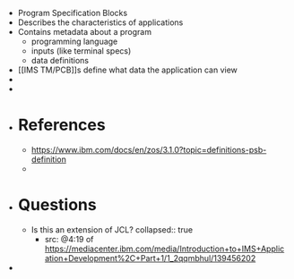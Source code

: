 - Program Specification Blocks
- Describes the characteristics of applications
- Contains metadata about a program
	- programming language
	- inputs (like terminal specs)
	- data definitions
- [[IMS TM/PCB]]s define what data the application can view
-
-
- # References
	- https://www.ibm.com/docs/en/zos/3.1.0?topic=definitions-psb-definition
	-
- # Questions
	- Is this an extension of JCL?
	  collapsed:: true
		- src: @4:19 of https://mediacenter.ibm.com/media/Introduction+to+IMS+Application+Development%2C+Part+1/1_2qqmbhul/139456202
-